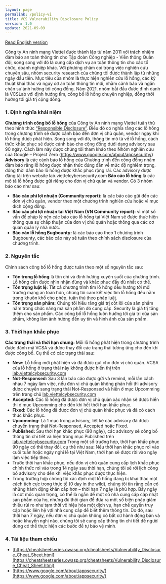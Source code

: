 ```yaml
---
layout: page
permalink: /policy-vi
title: VCS Vulnerability Disclosure Policy
version: 1.0
update: 2021-09-09
---
```

[Read English version](/policy)

Công ty An ninh mạng Viettel được thành lập từ năm 2011 với trách nhiệm đảm bảo an toàn thông tin cho Tập đoàn Công nghiệp - Viễn thông Quân đội, song song với đó là cung cấp dịch vụ an toàn thông tin cho các tổ chức, doanh nghiệp khác. Với phương châm coi trọng việc nghiên cứu chuyên sâu, nhóm security research của chúng tôi được thành lập từ những ngày đầu tiên. Mục tiêu của nhóm là thực hiện nghiên cứu lỗ hổng, các kỹ thuật khai thác và nguy cơ an toàn thông tin mới, nhằm cảnh báo và ngăn chặn sự ảnh hưởng tới cộng đồng. Năm 2021, nhóm bắt đầu được định danh là VCSLab với định hướng tìm, công bố lỗ hổng chuyên nghiệp, đồng thời hướng tới giá trị cộng đồng.

### 1.  Định nghĩa khái niệm
**Chương trình công bố lỗ hổng** của Công ty An ninh mạng Viettel tuân thủ theo hình thức [“Responsible Disclosure”](https://cheatsheetseries.owasp.org/cheatsheets/Vulnerability_Disclosure_Cheat_Sheet.html). Điều đó có nghĩa rằng các lỗ hổng trong chương trình sẽ được cảnh bảo đến đơn vị chủ quản, vendor ngay khi lỗ hổng được phát hiện. Song song với đó, thông tin mô tả về lỗ hổng, cách thức khắc phục sẽ được cảnh báo cho cộng đồng dưới dạng advisory sau 90 ngày. Cách làm này được chúng tôi tham khảo theo Nhóm nghiên cứu của Google – Project Zero (https://www.google.com/about/appsecurity/)  
**Advisory** là các cảnh báo lỗ hổng của Chương trình đến cộng đồng nhằm đảm bảo rằng lỗ hổng được nhận thức đúng đắn về mức độ nghiêm trọng, đồng thời đảm bảo lỗ hổng được khắc phục rộng rãi. Các advisory được đăng tải trên website lab.viettelcybersecurity.com 
**Báo cáo lỗ hổng** là các mô tả lỗ hổng được gửi riêng cho đơn vị chủ quản và vendor. Có 3 nhóm báo cáo như sau:
+ **Báo cáo phi lợi nhuận (Community report):** là các báo cáo gửi đến các đơn vị chủ quản, vendor theo một chương trình nghiên cứu hoặc vì mục đích cộng đồng.
+ **Báo cáo phi lợi nhuận tại Việt Nam (VN Community report):** vì một số vấn đề pháp lý nên các báo cáo lỗ hổng tại Việt Nam sẽ được thực hiện thông qua sự chấp thuận của đơn vị chủ quản hoặc thông qua các cơ quan quản lý nhà nước.
+ **Báo cáo lỗ hổng Bugbounty:** là các báo cáo theo 1 chương trình Bugbounty, các báo cáo này sẽ tuân theo chính sách disclosure của chương trình.

### 2.  Nguyên tắc
Chính sách công bố lỗ hổng được tuân theo một số nguyên tắc sau:
-   **Tôn trọng lỗ hổng** là tôn chỉ và định hướng xuyên suốt của chương trình. Lỗ hổng cần được nhìn nhận đúng và khắc phục đầy đủ nhất có thể.
-   **Tôn trọng luật lệ:** Tất cả chương trình tìm lỗ hổng đều hướng tới môi trường mạng an toàn hơn, chúng tôi cam kết việc tìm lỗ hổng đều nằm trong khuôn khổ cho phép, tuân thủ theo pháp luật.
-   **Tôn trọng sản phẩm:** Chúng tôi hiểu rằng giá trị cốt lõi của sản phẩm nằm trong chức năng mà sản phẩm đó cung cấp. Security là giá trị tăng thêm cho sản phẩm. Các công bố lỗ hổng luôn hướng tới giá trị của sản phẩm, không làm ảnh hưởng đến uy tín và hình ảnh của sản phẩm.

### 3.  Thời hạn khắc phục
**Các trạng thái và thời hạn chung:** Mỗi lỗ hổng phát hiện trong chương trình được đánh mã VCSA và được thay đổi các trạng thái tương ứng cho đến khi được công bố. Cụ thể có các trạng thái sau:
-   **New:** Lỗ hổng mới phát hiện và đã được gửi cho đơn vị chủ quản. VCSA của lỗ hổng ở trạng thái này không được hiển thị trên [lab.viettelcybsecurity.com](https://lab.viettelcybsecurity.com)
-   **Not-Responsed:** Sau 3 lần báo cáo được gửi và remind, mỗi lần cách nhau 7 ngày làm việc, nếu đơn vị chủ quản không phản hồi thì advisory được chuyển sang trạng thái Not-Responsed và hiển ở mục Upcomming trên trang chủ [lab.viettelcybsecurity.com](https://lab.viettelcybsecurity.com)
-   **Accepted:** Các lỗ hổng đã được đơn vị chủ quản xác nhận sẽ được hiển thị ở mục Upcomming cho đến khi hết thời hạn khắc phục.
-   **Fixed:** Các lỗ hổng đã được đơn vị chủ quản khắc phục và đã có cách thức khắc phục.
-   **Upcomming:** Là 1 mục trong advisory, liệt kê các advisory đã được chuyển trạng thái Not-Responsed, Accepted hoặc Fixed.
-   **Published:** Sau thời hạn khắc phục (90 ngày), các advisory sẽ công bố thông tin chi tiết và hiện trong mục Published trên [lab.viettelcybsecurity.com](https://lab.viettelcybsecurity.com)
Trong một số trường hợp, thời hạn khắc phục 90 ngày có thể thay đổi, cụ thể như sau:
Nếu thời hạn khắc phục rơi vào cuối tuần hoặc ngày nghỉ lễ tại Việt Nam, thời hạn sẽ được rời vào ngày làm việc tiếp theo.
-   Trước thời hạn khắc phục, nếu đơn vị chủ quản cung cấp lịch khắc phục chính thức rơi vào trong 14 ngày sau thời hạn, chúng tôi sẽ rời lịch công bố advisory cho đến khi việc khắc phục được thực hiện.
-   Trong trường hợp chúng tôi xác định một lỗ hổng đang bị khai thác một cách tích cực trong thực tế (0 day in the wild), chúng tôi tin rằng cần có những hành động khẩn cấp hơn – thời hạn 7 ngày là phù hợp. Bảy ngày là cột mốc quan trọng, có thể là ngắn để một số nhà cung cấp cập nhật sản phẩm của họ, nhưng đủ thời gian để đưa ra một số biện pháp giảm thiểu rủi ro như tạm thời vô hiệu hóa một dịch vụ, hạn chế quyền truy cập hoặc liên hệ với nhà cung cấp để biết thêm thông tin. Do đó, sau thời hạn 7 ngày, nếu đơn vị chủ quản không có bất cứ hành động bản vá hoặc khuyến nghị nào, chúng tôi sẽ cung cấp thông tin chi tiết để người dùng có thể thực hiện các bước để tự bảo vệ mình.

### 4.  Tài liệu tham chiếu
-   [https://cheatsheetseries.owasp.org/cheatsheets/Vulnerability_Disclosure_Cheat_Sheet.html](https://cheatsheetseries.owasp.org/cheatsheets/Vulnerability_Disclosure_Cheat_Sheet.html)
-   [https://www.google.com/about/appsecurity/](https://www.google.com/about/appsecurity/)
